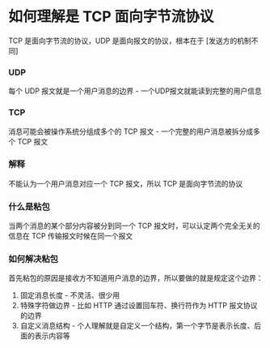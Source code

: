 # 如何理解是 TCP 面向字节流协议

TCP 是面向字节流的协议，UDP 是面向报文的协议，根本在于 [发送方的机制不同]

### UDP

每个 UDP 报文就是一个用户消息的边界 - 一个UDP报文就能读到完整的用户信息

### TCP 

消息可能会被操作系统分组成多个的 TCP 报文 - 一个完整的用户消息被拆分成多个 TCP 报文

### 解释

不能认为一个用户消息对应一个 TCP 报文，所以 TCP 是面向字节流的协议

### 什么是粘包

当两个消息的某个部分内容被分到同一个 TCP 报文时，可以认定两个完全无关的信息在 TCP 传输报文时候在同一个报文

### 如何解决粘包

首先粘包的原因是接收方不知道用户消息的边界，所以要做的就是规定这个边界：

1. 固定消息长度 - 不灵活、很少用
2. 特殊字符做边界 - 比如 HTTP 通过设置回车符、换行符作为 HTTP 报文协议的边界
3. 自定义消息结构 - 个人理解就是自定义一个结构，第一个字节是表示长度、后面的表示内容等
